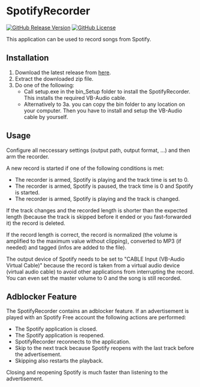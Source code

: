 # SpotifyRecorder

[![GitHub Release Version](https://img.shields.io/github/v/release/M1S2/SpotifyRecorder)](https://github.com/M1S2/SpotifyRecorder/releases/latest)
[![GitHub License](https://img.shields.io/github/license/M1S2/SpotifyRecorder)](LICENSE.md)

This application can be used to record songs from Spotify.

## Installation

1. Download the latest release from [here](https://github.com/M1S2/SpotifyRecorder/releases/latest).
2. Extract the downloaded zip file.
3. Do one of the following:
   - Call setup.exe in the bin_Setup folder to install the SpotifyRecorder. This installs the required VB-Audio cable.
   - Alternatively to 3a. you can copy the bin folder to any location on your computer. Then you have to install and setup the VB-Audio cable by yourself.

## Usage

Configure all neccessary settings (output path, output format, ...) and then arm the recorder.

A new record is started if one of the following conditions is met:
- The recorder is armed, Spotify is playing and the track time is set to 0.
- The recorder is armed, Spotify is paused, the track time is 0 and Spotify is started.
- The recorder is armed, Spotify is playing and the track is changed.

If the track changes and the recorded length is shorter than the expected length (because the track is skipped before it ended or you fast-forwarded it) the record is deleted.

If the record length is correct, the record is normalized (the volume is amplified to the maximum value without clipping), converted to MP3 (if needed) and tagged (infos are added to the file).

The output device of Spotify needs to be set to "CABLE Input (VB-Audio Virtual Cable)" because the record is taken from a virtual audio device (virtual audio cable) to avoid other applications from interrupting the record. 
You can even set the master volume to 0 and the song is still recorded.

## Adblocker Feature

The SpotifyRecorder contains an adblocker feature. If an advertisement is played with an Spotify Free account the following actions are performed:
- The Spotify application is closed.
- The Spotify application is reopened.
- SpotifyRecorder reconnects to the application.
- Skip to the next track because Spotify reopens with the last track before the advertisement.
- Skipping also restarts the playback.

Closing and reopening Spotify is much faster than listening to the advertisement.